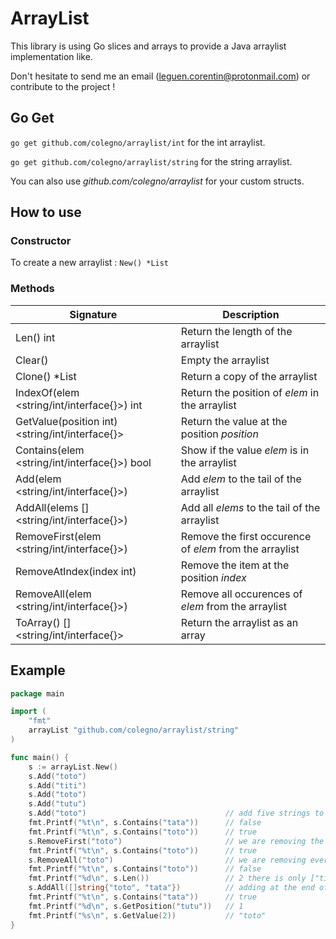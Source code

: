 # ArrayList

This library is using Go slices and arrays to provide a Java arraylist implementation like.

Don't hesitate to send me an email (leguen.corentin@protonmail.com) or contribute to the project !

## Go Get

`go get github.com/colegno/arraylist/int` for the int arraylist.

`go get github.com/colegno/arraylist/string` for the string arraylist.

You can also use _github.com/colegno/arraylist_ for your custom structs.

## How to use

### Constructor

To create a new arraylist : `New() *List`

### Methods

| Signature | Description |
|-----------|-------------|
| Len() int | Return the length of the arraylist |
| Clear() | Empty the arraylist |
| Clone() *List | Return a copy of the arraylist |
| IndexOf(elem <string/int/interface{}>) int | Return the position of _elem_ in the arraylist |
| GetValue(position int) <string/int/interface{}> | Return the value at the position _position_ |
| Contains(elem <string/int/interface{}>) bool | Show if the value _elem_ is in the arraylist |
| Add(elem <string/int/interface{}>) | Add _elem_ to the tail of the arraylist |
| AddAll(elems []<string/int/interface{}>) | Add all _elems_ to the tail of the arraylist |
| RemoveFirst(elem <string/int/interface{}>) | Remove the first occurence of _elem_ from the arraylist |
| RemoveAtIndex(index int) | Remove the item at the position _index_ |
| RemoveAll(elem <string/int/interface{}>) | Remove all occurences of _elem_ from the arraylist |
| ToArray() []<string/int/interface{}> | Return the arraylist as an array |

## Example

```go
package main

import (
	"fmt"
	arrayList "github.com/colegno/arraylist/string"
)

func main() {
	s := arrayList.New()
	s.Add("toto")
	s.Add("titi")
	s.Add("toto")
	s.Add("tutu")
	s.Add("toto")                               // add five strings to the arraylist
	fmt.Printf("%t\n", s.Contains("tata"))      // false
	fmt.Printf("%t\n", s.Contains("toto"))      // true
	s.RemoveFirst("toto")                       // we are removing the first "toto"
	fmt.Printf("%t\n", s.Contains("toto"))      // true
	s.RemoveAll("toto")                         // we are removing every "toto"
	fmt.Printf("%t\n", s.Contains("toto"))      // false
	fmt.Printf("%d\n", s.Len())                 // 2 there is only ["titi", "tutu"] in the arraylist
	s.AddAll([]string{"toto", "tata"})          // adding at the end of the arraylist
	fmt.Printf("%t\n", s.Contains("tata"))      // true
	fmt.Printf("%d\n", s.GetPosition("tutu"))   // 1
	fmt.Printf("%s\n", s.GetValue(2))           // "toto"
}
```
